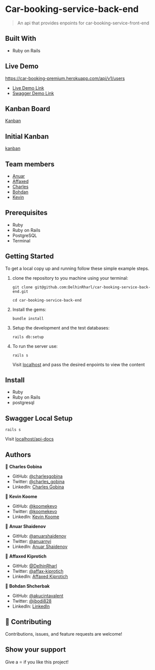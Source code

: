 # Car-booking-service-back-end

> An api that provides enpoints for car-booking-service-front-end
## Built With

- Ruby on Rails
## Live Demo
https://car-booking-premium.herokuapp.com/api/v1/users

* [Live Demo Link](https://car-booking-premium.herokuapp.com/api/v1/users)
* [Swagger Demo Link](https://car-booking-premium.herokuapp.com/api-docs)

## Kanban Board
[Kanban](https://github.com/DelhinRharl/car-booking-service-front-end/projects/1)

## Initial Kanban
[kanban](https://user-images.githubusercontent.com/85197908/166709716-a948e45b-a962-4419-b279-55f2626cd77a.png)

## Team members
- [Anuar](https://github.com/anuarshaidenov)
- [Affaxed](https://github.com/DelhinRharl)
- [Charles](https://github.com/charlesgobina)
- [Bohdan](https://github.com/akucintavalent)
- [Kevin](https://github.com/koomekevo)

## Prerequisites

- Ruby
- Ruby on Rails
- PostgreSQL
- Terminal
## Getting Started

To get a local copy up and running follow these simple example steps.

1. clone the repository to you machine using your terminal:
   ```
   git clone git@github.com:DelhinRharl/car-booking-service-back-end.git
   ```
   ```
   cd car-booking-service-back-end
   ```
2. Install the gems:
   ```
   bundle install
   ```
3. Setup the development and the test databases:
    ```
   rails db:setup
    ```
4. To run the server use:
   ```
   rails s
   ```
   Visit [localhost](http://localhost:3000/api/v1) and pass the desired enpoints to view the content
## Install

- Ruby
- Ruby on Rails
- postgresql

## Swagger Local Setup
   ```
   rails s
   ```
   Visit [localhost/api-docs](https://localhost:3000/api-docs)
 
## Authors

👤 **Charles Gobina**

- GitHub: [@charlesgobina](https://github.com/charlesgobina)
- Twitter: [@charles_gobina](https://twitter.com/charles_gobina)
- LinkedIn: [Charles Gobina](https://www.linkedin.com/in/charlesgobina/)

👤 **Kevin Koome**

- GitHub: [@koomekevo](https://github.com/koomekevo)
- Twitter: [@koomekevo](https://twitter.com/koomekevo)
- LinkedIn: [Kevin Koome](https://www.linkedin.com/in/kevinkoome/)

👤 **Anuar Shaidenov**

- GitHub: [@anuarshaidenov](https://github.com/anuarshaidenov)
- Twitter: [@anuarnyi](https://twitter.com/anuarnyi)
- LinkedIn: [Anuar Shaidenov](https://www.linkedin.com/in/anuar-shaidenov-365a951b8/)

👤 **Affaxed Kiprotich**

- GitHub: [@DelhinRharl](https://github.com/DelhinRharl)
- Twitter: [@affax-kiprotich](https://twitter.com/affax-kiprotich)
- LinkedIn: [Affaxed Kiprotich](https://www.linkedin.com/in/affaxed-kiprotich/)
 
 👤 **Bohdan Shcherbak**

- GitHub: [@akucintavalent](https://github.com/akucintavalent)
- Twitter: [@ibodi828](https://twitter.com/ibodi828)
- LinkedIn: [LinkedIn](https://www.linkedin.com/in/bohdan-shcherbak/)
## 🤝 Contributing

Contributions, issues, and feature requests are welcome!
## Show your support

Give a ⭐️ if you like this project!

